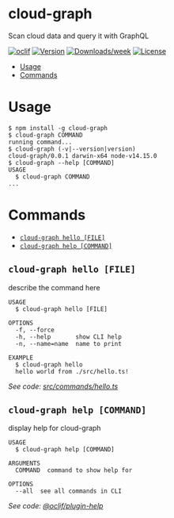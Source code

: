 cloud-graph
===========

Scan cloud data and query it with GraphQL

[![oclif](https://img.shields.io/badge/cli-oclif-brightgreen.svg)](https://oclif.io)
[![Version](https://img.shields.io/npm/v/cloud-graph.svg)](https://npmjs.org/package/cloud-graph)
[![Downloads/week](https://img.shields.io/npm/dw/cloud-graph.svg)](https://npmjs.org/package/cloud-graph)
[![License](https://img.shields.io/npm/l/cloud-graph.svg)](https://github.com/autocloud/cloud-graph/blob/master/package.json)

<!-- toc -->
* [Usage](#usage)
* [Commands](#commands)
<!-- tocstop -->
# Usage
<!-- usage -->
```sh-session
$ npm install -g cloud-graph
$ cloud-graph COMMAND
running command...
$ cloud-graph (-v|--version|version)
cloud-graph/0.0.1 darwin-x64 node-v14.15.0
$ cloud-graph --help [COMMAND]
USAGE
  $ cloud-graph COMMAND
...
```
<!-- usagestop -->
# Commands
<!-- commands -->
* [`cloud-graph hello [FILE]`](#cloud-graph-hello-file)
* [`cloud-graph help [COMMAND]`](#cloud-graph-help-command)

## `cloud-graph hello [FILE]`

describe the command here

```
USAGE
  $ cloud-graph hello [FILE]

OPTIONS
  -f, --force
  -h, --help       show CLI help
  -n, --name=name  name to print

EXAMPLE
  $ cloud-graph hello
  hello world from ./src/hello.ts!
```

_See code: [src/commands/hello.ts](https://github.com/autocloud/cloud-graph/blob/v0.0.1/src/commands/hello.ts)_

## `cloud-graph help [COMMAND]`

display help for cloud-graph

```
USAGE
  $ cloud-graph help [COMMAND]

ARGUMENTS
  COMMAND  command to show help for

OPTIONS
  --all  see all commands in CLI
```

_See code: [@oclif/plugin-help](https://github.com/oclif/plugin-help/blob/v3.2.2/src/commands/help.ts)_
<!-- commandsstop -->
